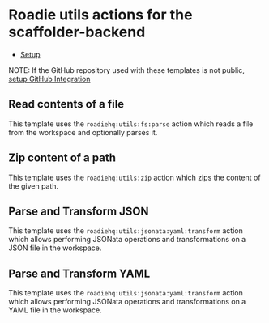 # Roadie utils actions for the scaffolder-backend

- [Setup](https://github.com/RoadieHQ/roadie-backstage-plugins/blob/main/plugins/scaffolder-actions/scaffolder-backend-module-utils/README.md#setup)

NOTE: If the GitHub repository used with these templates is not public, [setup GitHub Integration](https://backstage.io/docs/integrations/github/github-apps/) 

##  Read contents of a file

This template uses the `roadiehq:utils:fs:parse` action which reads a file from the workspace and optionally parses it.

## Zip content of a path

This template uses the `roadiehq:utils:zip` action which zips the content of the given path.

## Parse and Transform JSON

This template uses the `roadiehq:utils:jsonata:yaml:transform` action which allows performing JSONata operations and transformations on a JSON file in the workspace.

## Parse and Transform YAML

This template uses the `roadiehq:utils:jsonata:yaml:transform` action which allows performing JSONata operations and transformations on a YAML file in the workspace. 